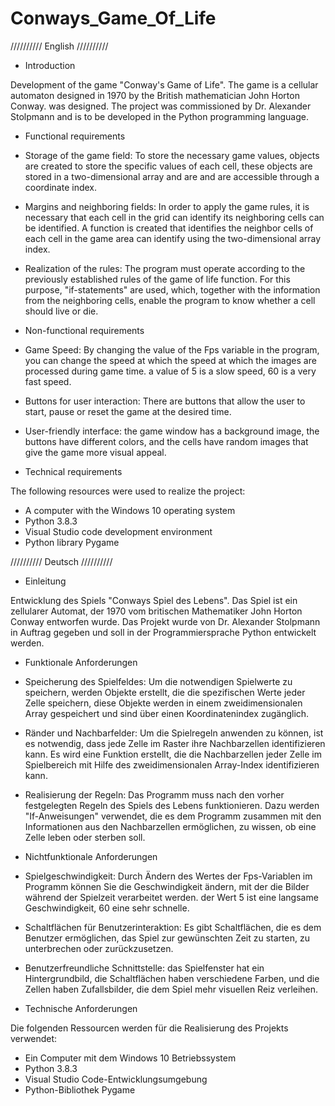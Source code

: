 # Conways_Game_Of_Life

//////////     English     //////////

* Introduction
  
Development of the game "Conway's Game of Life". The game 
is a cellular automaton designed in 1970 by the British mathematician John Horton Conway. 
was designed. The project was commissioned by Dr. Alexander Stolpmann and 
is to be developed in the Python programming language.


* Functional requirements

- Storage of the game field:
  To store the necessary game values, objects are created to store the specific
  values of each cell, these objects are stored in a two-dimensional array and are
  and are accessible through a coordinate index.

- Margins and neighboring fields:
  In order to apply the game rules, it is necessary that each cell in the grid can identify its
  neighboring cells can be identified. A function is created that identifies the neighbor cells of each
  cell in the game area can identify using the two-dimensional array index.

- Realization of the rules:
  The program must operate according to the previously established rules of the game of life
  function. For this purpose, "if-statements" are used, which, together with the information from the
  neighboring cells, enable the program to know whether a cell should live or die.


* Non-functional requirements

- Game Speed:
  By changing the value of the Fps variable in the program, you can change the speed at which
  the speed at which the images are processed during game time. a value of 5 is a slow speed, 60 is a very fast speed.

- Buttons for user interaction:
  There are buttons that allow the user to start, pause or reset the game at the desired time.
  
- User-friendly interface:
  the game window has a background image, the buttons have different colors, and
  the cells have random images that give the game more visual appeal.


* Technical requirements

The following resources were used to realize the project:
- A computer with the Windows 10 operating system
- Python 3.8.3
- Visual Studio code development environment
- Python library Pygame


//////////     Deutsch     //////////

* Einleitung
  
Entwicklung des Spiels "Conways Spiel des Lebens". Das Spiel 
ist ein zellularer Automat, der 1970 vom britischen Mathematiker John Horton Conway 
entworfen wurde. Das Projekt wurde von Dr. Alexander Stolpmann in Auftrag gegeben und 
soll in der Programmiersprache Python entwickelt werden.


* Funktionale Anforderungen

- Speicherung des Spielfeldes:
  Um die notwendigen Spielwerte zu speichern, werden Objekte erstellt, die die spezifischen
  Werte jeder Zelle speichern, diese Objekte werden in einem zweidimensionalen Array
  gespeichert und sind über einen Koordinatenindex zugänglich.

- Ränder und Nachbarfelder:
  Um die Spielregeln anwenden zu können, ist es notwendig, dass jede Zelle im Raster ihre
  Nachbarzellen identifizieren kann. Es wird eine Funktion erstellt, die die Nachbarzellen jeder
  Zelle im Spielbereich mit Hilfe des zweidimensionalen Array-Index identifizieren kann.

- Realisierung der Regeln:
  Das Programm muss nach den vorher festgelegten Regeln des Spiels des Lebens
  funktionieren. Dazu werden "If-Anweisungen" verwendet, die es dem Programm zusammen
  mit den Informationen aus den Nachbarzellen ermöglichen, zu wissen, ob eine Zelle leben
  oder sterben soll.


* Nichtfunktionale Anforderungen

- Spielgeschwindigkeit:
  Durch Ändern des Wertes der Fps-Variablen im Programm können Sie die Geschwindigkeit
  ändern, mit der die Bilder während der Spielzeit verarbeitet werden. der Wert 5 ist eine
  langsame Geschwindigkeit, 60 eine sehr schnelle.

- Schaltflächen für Benutzerinteraktion:
  Es gibt Schaltflächen, die es dem Benutzer ermöglichen, das Spiel zur gewünschten Zeit zu
  starten, zu unterbrechen oder zurückzusetzen.
  
- Benutzerfreundliche Schnittstelle:
  das Spielfenster hat ein Hintergrundbild, die Schaltflächen haben verschiedene Farben, und
  die Zellen haben Zufallsbilder, die dem Spiel mehr visuellen Reiz verleihen.


* Technische Anforderungen

Die folgenden Ressourcen werden für die Realisierung des Projekts verwendet:
- Ein Computer mit dem Windows 10 Betriebssystem
- Python 3.8.3
- Visual Studio Code-Entwicklungsumgebung
- Python-Bibliothek Pygame
